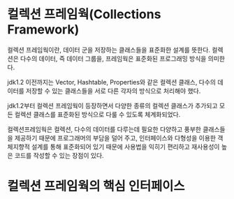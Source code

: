 # 컬렉션 프레임웍(Collections Framework)

컬렉션 프레임웍이란, 데이터 군을 저장하는 클래스들을 표준화한 설계를 뜻한다. 컬렉션은 다수의 데이터, 즉 데이터 그룹을, 프레임웍은 표준화된 프로그래밍 방식을 의미한다.

jdk1.2 이전까지는 Vector, Hashtable, Properties와 같은 컬렉션 클래스, 다수의 데이터를 저장할 수 있는 클래스들을 서로 다른 각자의 방식으로 처리해야 했다.

jdk1.2부터 컬렉션 프레임웍이 등장하면서 다양한 종류의 컬렉션 클래스가 추가되고 모든 컬렉션 클래스를 표준화된 방식으로 다룰 수 있도록 체계화되었다.

컬렉션프레임웍은 컬렉션, 다수의 데이터를 다루는데 필요한 다양하고 풍부한 클래스들을 제공하기 때문에 프로그래머의 부담을 덜어 주고, 인터페이스와 다형성을 이용한 객체지향적 설계를 통해
 표준화되어 있기 때문에 사용법을 익히기 편리하고 재사용성이 높은 코드를 작성할 수 있는 장점이 있다.
 
 # 컬렉션 프레임웍의 핵심 인터페이스
 
